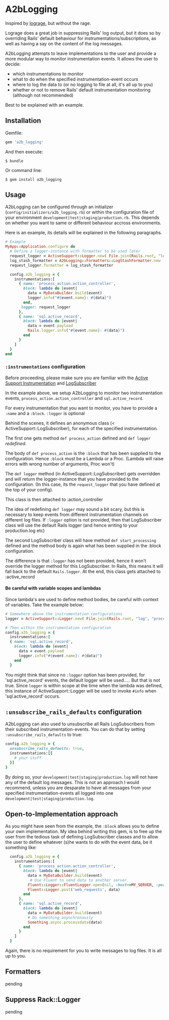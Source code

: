 # A2bLogging
Inspired by [lograge](https://github.com/roidrage/lograge), but without the rage.

Lograge does a great job in suppressing Rails' log output, but it does so by overriding Rails' default behaviour for instrumentations/subscriptions, as well as having a say on the content of the log messages.

A2bLogging attempts to leave implementations to the user and provide a more modular way to monitor instrumentation events.
It allows the user to decide: 
- which instrumentations to monitor
- what to do when the specified instrumentation-event occurs
- where to log the data to (or no logging to file at all, it's all up to you)
- whether or not to remove Rails' default instrumentation monitoring (although not recommended)

Best to be explained with an example.

## Installation

Gemfile:

```ruby
gem 'a2b_logging'
```

And then execute:

    $ bundle

Or command line:

    $ gem install a2b_logging

## Usage
  A2bLogging can be configured through an initializer (`config/initializers/a2b_logging.rb`) or within the configuration file of your environment `development|test|staging|production.rb`. 
  This depends on whether you want to same or different behaviour accross environments.

  Here is an example, its details will be explained in the following paragraphs.

  ```ruby
  # Example  
  MyApp::Application.configure do
    # Define a logger-instance with formatter to be used later
    request_logger = ActiveSupport::Logger.new( File.join(Rails.root, "log", "process_action.log") )
    log_stash_formatter = A2bLogging::Formatters::LogStashFormatter.new
    request_logger.formatter = log_stash_formatter

    config.a2b_logging = {
      instrumentations:[ 
        { name: 'process_action.action_controller',
          block: lambda do |event|
            data = MyDataBuilder.build(event)
            logger.info("#{event.name}: #{data}")
          end,
         logger: request_logger
        },
        { name: 'sql.active_record',
          block: lambda do |event|
            data = event.payload
            Rails.logger.info("#{event.name}: #{data}") 
          end
        }
      ]
    }
  end

  ```

### `:instrumentations` configuration
  Before proceeding, please make sure you are familiar with the [Active Support Instrumentation](http://edgeguides.rubyonrails.org/active_support_instrumentation.html) and [LogSubscriber](http://api.rubyonrails.org/classes/ActiveSupport/LogSubscriber.html)

  In the example above, we setup A2bLogging to monitor two instrumentation events, `process_action.action_controller` and `sql.active_record`.

  For every instrumentation that you want to monitor, you have to provide a `:name` and a `:block`. `:logger` is optional

  Behind the scenes, it defines an anonymous class (< ActiveSupport::LogSubscriber), for each of the specified instrumentation.

  The first one gets method `def process_action` defined and `def logger` *redefined*.

  The body of `def process_action` is the `:block` that has been supplied to the configuration. 
  Hence `:block` must be a Lambda or a Proc. 
  (Lambda will raise errors with wrong number of arguments, Proc won't)
  
  The `def logger` method (in ActiveSupport::LogSubscriber) gets overridden and will return the logger-instance that you have provided to the configuration. (In this case, its the `request_logger` that you have defined at the top of your config). 

  This class is then attached to :action_controller

  The idea of redefining `def logger` may sound a bit scary, but this is necessary to keep events from 
  different instrumentation channels on different log files. If `:logger` option is not provided, then that LogSubscriber class will use the default Rails logger (and hence writing to your production.log etc)

  The second LogSubscriber class will have method `def start_processing` defined and the method body is again what has been supplied in the :block configuration. 

  The difference is that `:logger` has not been provided, hence it won't override the logger method for this LogSubscriber. In Rails, this means it will fall back to the default `Rails.logger`.
  At the end, this class gets attached to :active_record

#### Be careful with variable scopes and lambdas
  Since lambda's are used to define method bodies, be careful with context of variables.
  Take the example below:

  ``` Ruby
  # Somewhere above the instrumentation configurations
  logger = ActiveSupport::Logger.new( File.join(Rails.root, "log", "process_action.log") )

  # Then within the instrumentation configuration
  config.a2b_logging = {
    instrumentations:[
    { name: 'sql.active_record',
      block: lambda do |event|
        data = event.payload
        logger.info("#{event.name}: #{data}") 
      end
    }
  ``` 

  You might think that since no `:logger` option has been provided, for 'sql.active_record' events, the default logger will be used..... But that is not true. 
  Since `logger` is within scope at the time when the lambda was defined, this instance of ActiveSupport::Logger will be used to invoke `#info` when 'sql.active_record' occurs.

## `:unsubscribe_rails_defaults` configuration
  A2bLogging can also used to unsubscribe all Rails LogSubscribers from their subscribed instrumentation-events.
  You can do that by setting `:unsubscribe_rails_defaults` to true:

  ``` Ruby
  config.a2b_logging = {
    unsubscribe_rails_defaults: true,
    instrumentations:[{
      # your stuff
    }]
  }
  ```

  By doing so, your `development|test|staging|production.log` will not have any of the default log messages. This is not an approach I would recommend, unless you are desparate to have all messages from your specified instrumentation-events all logged into one `development|test|staging|production.log`.

## Open-to-Implementation approach
  As you might have seen from the example, the `:block` allows you to define your own implementation.
  My idea behind writing this gem, is to free up the user from the tedious task of defining LogSubscriber classes and to allow the user to define whatever (s)he wants to do with the event data, be it something like:

  ```Ruby
    config.a2b_logging = {
      instrumentations:[
        { name: 'process_action.action_controller',
          block: lambda do |event|
            data = MyDataBuilder.build(event)
             # Use Fluent to send data to another server
            Fluent::Logger::FluentLogger.open(nil, :host=>MY_SERVER, :port=>24224)
            Fluent::Logger.post('web_requests', data)
          end 
        },
        { name: 'sql.active_record',
          block: lambda do |event|
            data = MyDataBuilder.build(event)
            # Do something asynchronously
            Something.async.processdata(data)
          end 
        }
      ]
    }
  ```

  Again, there is no requirement for you to write messages to log files. It is all up to you.

## Formatters
  pending

## Suppress Rack::Logger
  pending